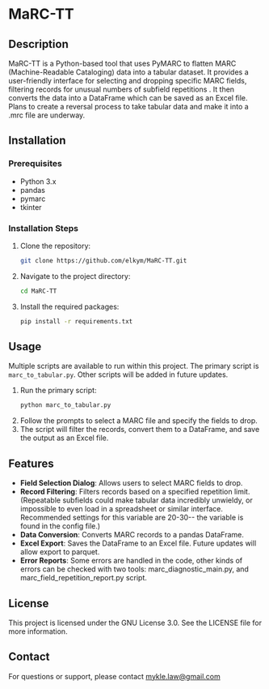 # MaRC-TT

## Description
MaRC-TT is a Python-based tool that uses PyMARC to flatten MARC (Machine-Readable Cataloging) data into a tabular dataset. It provides a user-friendly interface for selecting and dropping specific MARC fields, filtering records for unusual numbers of subfield repetitions . It then converts the data into a DataFrame which can be saved as an Excel file. Plans to create a reversal process to take tabular data and make it into a .mrc file are underway.

## Installation
### Prerequisites
- Python 3.x
- pandas
- pymarc
- tkinter

### Installation Steps
1. Clone the repository:
   ```bash
   git clone https://github.com/elkym/MaRC-TT.git
   ```
2. Navigate to the project directory:
   ```bash
   cd MaRC-TT
   ```
3. Install the required packages:
   ```bash
   pip install -r requirements.txt
   ```

## Usage
Multiple scripts are available to run within this project. The primary script is `marc_to_tabular.py`. Other scripts will be added in future updates.

1. Run the primary script:
   ```bash
   python marc_to_tabular.py
   ```
2. Follow the prompts to select a MARC file and specify the fields to drop.
3. The script will filter the records, convert them to a DataFrame, and save the output as an Excel file.

## Features
- **Field Selection Dialog**: Allows users to select MARC fields to drop.
- **Record Filtering**: Filters records based on a specified repetition limit. (Repeatable subfields could make tabular data incredibly unwieldy, or impossible to even load in a spreadsheet or similar interface. Recommended settings for this variable are 20-30-- the variable is found in the config file.)
- **Data Conversion**: Converts MARC records to a pandas DataFrame.
- **Excel Export**: Saves the DataFrame to an Excel file. Future updates will allow export to parquet.
- **Error Reports**: Some errors are handled in the code, other kinds of errors can be checked with two tools: marc_diagnostic_main.py, and marc_field_repetition_report.py script.

## License
This project is licensed under the GNU License 3.0. See the LICENSE file for more information.

## Contact
For questions or support, please contact mykle.law@gmail.com

